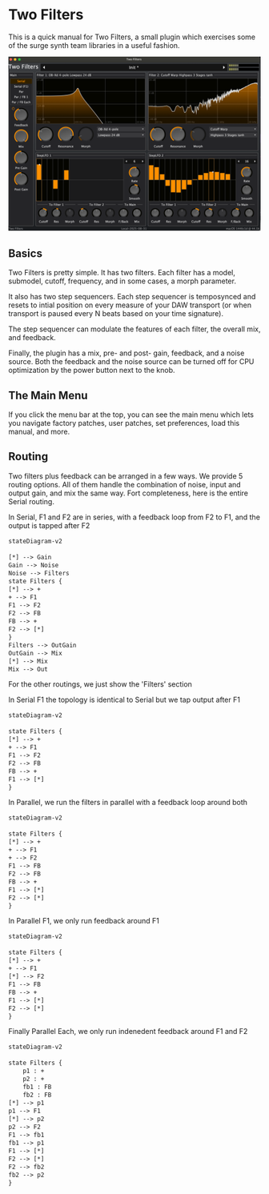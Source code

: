 # Two Filters

This is a quick manual for Two Filters, a small plugin which exercises some of the surge
synth team libraries in a useful fashion.

![The Two Filters UI](TF.png)

## Basics

Two Filters is pretty simple. It has two filters. Each filter has a model, submodel, 
cutoff, frequency, and in some cases, a morph parameter.

It also has two step sequencers. Each step sequencer is temposynced and resets to intial
position on every measure of your DAW transport (or when transport is paused every N beats
based on your time signature).

The step sequencer can modulate the features of each filter, the overall mix, and feedback.

Finally, the plugin has a mix, pre- and post- gain, feedback, and a noise source. Both the
feedback and the noise source can be turned off for CPU optimization by the power button
next to the knob.

## The Main Menu

If you click the menu bar at the top, you can see the main menu which lets you navigate
factory patches, user patches, set preferences, load this manual, and more. 

## Routing

Two filters plus feedback can be arranged in a few ways. We provide 5 routing options.
All of them handle the combination of noise, input and output gain, and mix the same way.
Fort completeness, here is the entire Serial routing.

In Serial, F1 and F2 are in series, with a feedback loop from F2 to F1, and the output is tapped after F2

```mermaid
stateDiagram-v2

[*] --> Gain
Gain --> Noise
Noise --> Filters
state Filters {
[*] --> +
+ --> F1
F1 --> F2
F2 --> FB
FB --> +
F2 --> [*]
}
Filters --> OutGain
OutGain --> Mix
[*] --> Mix
Mix --> Out
```

For the other routings, we just show the 'Filters' section

In Serial F1 the topology is identical to Serial but we tap output after F1

```mermaid
stateDiagram-v2

state Filters {
[*] --> +
+ --> F1
F1 --> F2
F2 --> FB
FB --> +
F1 --> [*]
}
```

In Parallel, we run the filters in parallel with a feedback loop around both


```mermaid
stateDiagram-v2

state Filters {
[*] --> +
+ --> F1
+ --> F2
F1 --> FB
F2 --> FB
FB --> +
F1 --> [*]
F2 --> [*]
}
```

In Parallel F1, we only run feedback around F1


```mermaid
stateDiagram-v2

state Filters {
[*] --> +
+ --> F1
[*] --> F2
F1 --> FB
FB --> +
F1 --> [*]
F2 --> [*]
}
```


Finally Parallel Each, we only run indenedent feedback around F1 and F2


```mermaid
stateDiagram-v2

state Filters {
    p1 : +
    p2 : +
    fb1 : FB
    fb2 : FB
[*] --> p1
p1 --> F1
[*] --> p2
p2 --> F2
F1 --> fb1
fb1 --> p1
F1 --> [*]
F2 --> [*]
F2 --> fb2
fb2 --> p2
}
```

